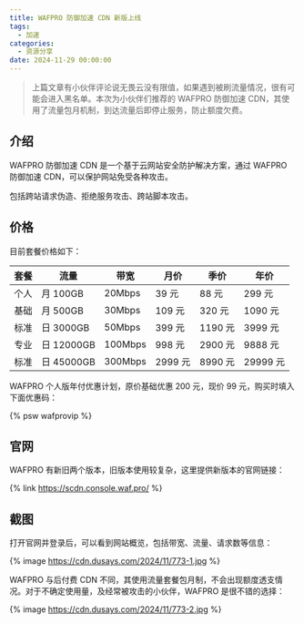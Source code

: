 ```yaml
---
title: WAFPRO 防御加速 CDN 新版上线
tags:
  - 加速
categories:
  - 资源分享
date: 2024-11-29 00:00:00
---
```


> 上篇文章有小伙伴评论说无畏云没有限值，如果遇到被刷流量情况，很有可能会进入黑名单。本次为小伙伴们推荐的 WAFPRO 防御加速 CDN，其使用了流量包月机制，到达流量后即停止服务，防止额度欠费。

<!-- more -->

## 介绍

WAFPRO 防御加速 CDN 是一个基于云网站安全防护解决方案，通过 WAFPRO 防御加速 CDN，可以保护网站免受各种攻击。

包括跨站请求伪造、拒绝服务攻击、跨站脚本攻击。

## 价格

目前套餐价格如下：

| 套餐 | 流量 | 带宽 | 月价 | 季价 | 年价 |
| - | - | - | - | - | - |
| 个人 | 月 100GB | 20Mbps | 39 元 | 88 元 | 299 元 |
| 基础 | 月 500GB | 30Mbps | 109 元 | 320 元 | 1090 元 |
| 标准 | 日 3000GB | 50Mbps | 399 元 | 1190 元 | 3999 元 |
| 专业 | 日 12000GB | 100Mbps | 998 元 | 2900 元 | 9888 元 |
| 标准 | 日 45000GB | 300Mbps | 2999 元 | 8990 元 | 29999 元 |

WAFPRO 个人版年付优惠计划，原价基础优惠 200 元，现价 99 元，购买时填入下面优惠码：

{% psw wafprovip %}

## 官网

WAFPRO 有新旧两个版本，旧版本使用较复杂，这里提供新版本的官网链接：

{% link https://scdn.console.waf.pro/ %}

## 截图

打开官网并登录后，可以看到网站概览，包括带宽、流量、请求数等信息：

{% image https://cdn.dusays.com/2024/11/773-1.jpg %}

WAFPRO 与后付费 CDN 不同，其使用流量套餐包月制，不会出现额度透支情况。对于不确定使用量，及经常被攻击的小伙伴，WAFPRO 是很不错的选择：

{% image https://cdn.dusays.com/2024/11/773-2.jpg %}